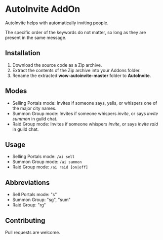 # AutoInvite AddOn

AutoInvite helps with automatically inviting people.

The specific order of the keywords do not matter, so long as they are present in the same message.

## Installation

1. Download the source code as a Zip archive.
2. Extract the contents of the Zip archive into your Addons folder.
3. Rename the extracted **wow-autoinvite-master** folder to **AutoInvite**.

## Modes

- Selling Portals mode: Invites if someone says, yells, or whispers one of the major city names.
- Summon Group mode: Invites if someone whispers *invite*, or says *invite summon* in guild chat.
- Raid Group mode: Invites if someone whispers *invite*, or says *invite raid* in guild chat.

## Usage

- Selling Portals mode:  ```/ai sell```
- Summon Group mode:  ```/ai summon```
- Raid Group mode:  ```/ai raid [on|off]```

## Abbreviations

- Sell Portals mode: "s"
- Summon Group: "sg", "sum"
- Raid Group: "rg"

## Contributing

Pull requests are welcome.

